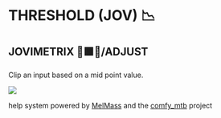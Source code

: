 
# THRESHOLD (JOV) 📉
## JOVIMETRIX 🔺🟩🔵/ADJUST
<p>Clip an input based on a mid point value.</p>

![](https://raw.githubusercontent.com/Amorano/Jovimetrix-examples/master/node/THRESHOLD/THRESHOLD.gif)

help system powered by [MelMass](https://github.com/melMass) and the [comfy_mtb](https://github.com/melMass/comfy_mtb) project
